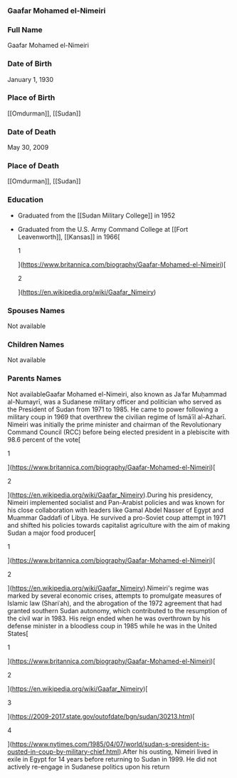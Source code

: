 ### Gaafar Mohamed el-Nimeiri

### Full Name

Gaafar Mohamed el-Nimeiri

### Date of Birth

January 1, 1930

### Place of Birth

[[Omdurman]], [[Sudan]]

### Date of Death

May 30, 2009

### Place of Death

[[Omdurman]], [[Sudan]]

### Education

- Graduated from the [[Sudan Military College]] in 1952
- Graduated from the U.S. Army Command College at [[Fort Leavenworth]], [[Kansas]] in 1966[
    
    1
    
    
    
    ](https://www.britannica.com/biography/Gaafar-Mohamed-el-Nimeiri)[
    
    2
    
    
    
    ](https://en.wikipedia.org/wiki/Gaafar_Nimeiry)

### Spouses Names

Not available

### Children Names

Not available

### Parents Names

Not availableGaafar Mohamed el-Nimeiri, also known as Jaʿfar Muḥammad al-Numayrī, was a Sudanese military officer and politician who served as the President of Sudan from 1971 to 1985. He came to power following a military coup in 1969 that overthrew the civilian regime of Ismāʿīl al-Azharī. Nimeiri was initially the prime minister and chairman of the Revolutionary Command Council (RCC) before being elected president in a plebiscite with 98.6 percent of the vote[

1



](https://www.britannica.com/biography/Gaafar-Mohamed-el-Nimeiri)[

2



](https://en.wikipedia.org/wiki/Gaafar_Nimeiry).During his presidency, Nimeiri implemented socialist and Pan-Arabist policies and was known for his close collaboration with leaders like Gamal Abdel Nasser of Egypt and Muammar Gaddafi of Libya. He survived a pro-Soviet coup attempt in 1971 and shifted his policies towards capitalist agriculture with the aim of making Sudan a major food producer[

1



](https://www.britannica.com/biography/Gaafar-Mohamed-el-Nimeiri)[

2



](https://en.wikipedia.org/wiki/Gaafar_Nimeiry).Nimeiri's regime was marked by several economic crises, attempts to promulgate measures of Islamic law (Shariʿah), and the abrogation of the 1972 agreement that had granted southern Sudan autonomy, which contributed to the resumption of the civil war in 1983. His reign ended when he was overthrown by his defense minister in a bloodless coup in 1985 while he was in the United States[

1



](https://www.britannica.com/biography/Gaafar-Mohamed-el-Nimeiri)[

2



](https://en.wikipedia.org/wiki/Gaafar_Nimeiry)[

3



](https://2009-2017.state.gov/outofdate/bgn/sudan/30213.htm)[

4



](https://www.nytimes.com/1985/04/07/world/sudan-s-president-is-ousted-in-coup-by-military-chief.html).After his ousting, Nimeiri lived in exile in Egypt for 14 years before returning to Sudan in 1999. He did not actively re-engage in Sudanese politics upon his return